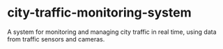 # city-traffic-monitoring-system
A system for monitoring and managing city traffic in real time, using data from traffic sensors and cameras.
